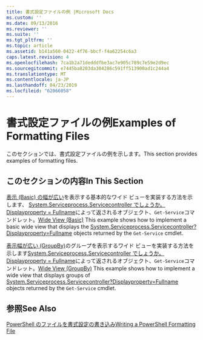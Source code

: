 ```yaml
---
title: 書式設定ファイルの例 |Microsoft Docs
ms.custom: ''
ms.date: 09/13/2016
ms.reviewer: ''
ms.suite: ''
ms.tgt_pltfrm: ''
ms.topic: article
ms.assetid: b141a560-0422-4f76-bbcf-f4a62254c6a3
caps.latest.revision: 4
ms.openlocfilehash: 7ca1b2a71dedddfbe3ac7e905c789c7e59e2d9ec
ms.sourcegitcommit: e7445ba8203da304286c591ff513900ad1c244a4
ms.translationtype: MT
ms.contentlocale: ja-JP
ms.lasthandoff: 04/23/2019
ms.locfileid: "62066058"
---
```

# <a name="examples-of-formatting-files"></a><span data-ttu-id="82d39-102">書式設定ファイルの例</span><span class="sxs-lookup"><span data-stu-id="82d39-102">Examples of Formatting Files</span></span>

<span data-ttu-id="82d39-103">このセクションでは、書式設定ファイルの例を示します。</span><span class="sxs-lookup"><span data-stu-id="82d39-103">This section provides examples of formatting files.</span></span>

## <a name="in-this-section"></a><span data-ttu-id="82d39-104">このセクションの内容</span><span class="sxs-lookup"><span data-stu-id="82d39-104">In This Section</span></span>

<span data-ttu-id="82d39-105">[表示 (Basic) の幅が広い](./wide-view-basic.md)を表示する基本的なワイド ビューを実装する方法を示します、 [System.Serviceprocess.Servicecontroller でしょうか。Displayproperty = Fullname](/dotnet/api/System.ServiceProcess.ServiceController)によって返されるオブジェクト、`Get-Service`コマンドレット。</span><span class="sxs-lookup"><span data-stu-id="82d39-105">[Wide View (Basic)](./wide-view-basic.md) This example shows how to implement a basic wide view that displays the [System.Serviceprocess.Servicecontroller?Displayproperty=Fullname](/dotnet/api/System.ServiceProcess.ServiceController) objects returned by the `Get-Service` cmdlet.</span></span>

<span data-ttu-id="82d39-106">[表示幅が広い (GroupBy)](./wide-view-groupby.md)のグループを表示するワイド ビューを実装する方法を示します[System.Serviceprocess.Servicecontroller でしょうか。Displayproperty = Fullname](/dotnet/api/System.ServiceProcess.ServiceController)によって返されるオブジェクト、`Get-Service`コマンドレット。</span><span class="sxs-lookup"><span data-stu-id="82d39-106">[Wide View (GroupBy)](./wide-view-groupby.md) This example shows how to implement a wide view that displays groups of [System.Serviceprocess.Servicecontroller?Displayproperty=Fullname](/dotnet/api/System.ServiceProcess.ServiceController) objects returned by the `Get-Service` cmdlet.</span></span>

## <a name="see-also"></a><span data-ttu-id="82d39-107">参照</span><span class="sxs-lookup"><span data-stu-id="82d39-107">See Also</span></span>

[<span data-ttu-id="82d39-108">PowerShell のファイルを書式設定の書き込み</span><span class="sxs-lookup"><span data-stu-id="82d39-108">Writing a PowerShell Formatting File</span></span>](./writing-a-powershell-formatting-file.md)
